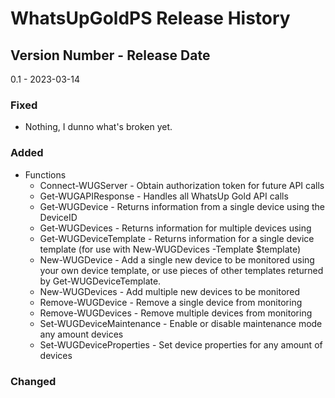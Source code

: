 # WhatsUpGoldPS Release History

## Version Number - Release Date
0.1 - 2023-03-14

### Fixed
* Nothing, I dunno what's broken yet.

### Added
* Functions
  * Connect-WUGServer - Obtain authorization token for future API calls
  * Get-WUGAPIResponse - Handles all WhatsUp Gold API calls
  * Get-WUGDevice - Returns information from a single device using the DeviceID
  * Get-WUGDevices - Returns information for multiple devices using 
  * Get-WUGDeviceTemplate - Returns information for a single device template (for use with New-WUGDevices -Template $template)
  * New-WUGDevice - Add a single new device to be monitored using your own device template, or use pieces of other templates returned by Get-WUGDeviceTemplate.
  * New-WUGDevices - Add multiple new devices to be monitored
  * Remove-WUGDevice - Remove a single device from monitoring
  * Remove-WUGDevices - Remove multiple devices from monitoring
  * Set-WUGDeviceMaintenance - Enable or disable maintenance mode any amount devices
  * Set-WUGDeviceProperties - Set device properties for any amount of devices

### Changed
